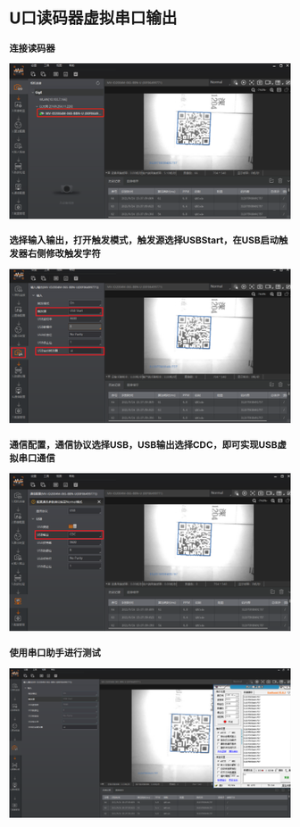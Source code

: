 # U口读码器虚拟串口输出

### 连接读码器

![](<.gitbook/assets/image (134).png>)

### 选择输入输出，打开触发模式，触发源选择USBStart，在USB启动触发器右侧修改触发字符

![](<.gitbook/assets/image (135).png>)

### 通信配置，通信协议选择USB，USB输出选择CDC，即可实现USB虚拟串口通信

![](<.gitbook/assets/image (136).png>)

### 使用串口助手进行测试

![](<.gitbook/assets/image (137).png>)

